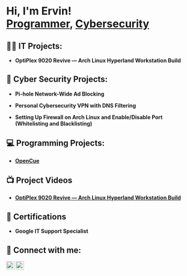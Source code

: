 <h1>Hi, I'm Ervin! <br/><a href="https://github.com/ewardGPT">Programmer</a>, <a href="https://www.linkedin.com/in/ervward/"> Cybersecurity</a></h1>

<h2>👨‍💻 IT Projects:</h2>

- <b>OptiPlex 9020 Revive — Arch Linux Hyperland Workstation Build</b>

<h2>🤖 Cyber Security Projects:</h2>

- <b>Pi-hole Network-Wide Ad Blocking</b>

- <b>Personal Cybersecurity VPN with DNS Filtering</b>

- <b>Setting Up Firewall on Arch Linux and Enable/Disable Port (Whitelisting and Blacklisting)</b>

<h2>💻 Programming Projects:</h2>

- <b>[OpenCue](https://github.com/ewardGPT/OpenCue)</b>

<h2>📺 Project Videos</h2>

- <b>[OptiPlex 9020 Revive — Arch Linux Hyperland Workstation Build](https://github.com/ewardGPT/OptiPlex-9020-Revive-Arch-Linux-Hyperland-Workstation-Build)</b>

<h2> 📄 Certifications </h2>

- <b>Google IT Support Specialist</b>

<h2> 🤳 Connect with me:</h2>

[<img align="left" alt="ewardGPT | Twitter" width="22px" src="https://cdn.jsdelivr.net/npm/simple-icons@v3/icons/twitter.svg" />][twitter]
[<img align="left" alt="ervward | LinkedIn" width="22px" src="https://cdn.jsdelivr.net/npm/simple-icons@v3/icons/linkedin.svg" />][linkedin]

[twitter]: https://x.com/ewardGPT
[linkedin]: https://www.linkedin.com/in/ervward/

<!--
**joshmadakor1/joshmadakor1** is a ✨ _special_ ✨ repository because its `README.md` (this file) appears on your GitHub profile.

Here are some ideas to get you started:

- 🔭 I’m currently working on ...
- 🌱 I’m currently learning ...
- 👯 I’m looking to collaborate on ...
- 🤔 I’m looking for help with ...
- 💬 Ask me about ...
- 📫 How to reach me: ...
- 😄 Pronouns: ...
- ⚡ Fun fact: ...
-->
